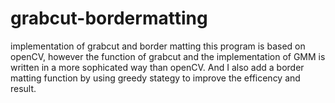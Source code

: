 # grabcut-bordermatting
implementation of grabcut and border matting
this program is based on openCV, however the function of grabcut and the implementation of GMM is written in a
more sophicated way than openCV. And I also add a border matting function by using greedy stategy to improve the efficency and result.
